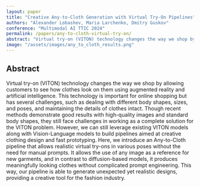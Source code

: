 ```yaml
---
layout: paper
title: "Creative Any-to-Cloth Generation with Virtual Try-On Pipelines"
authors: "Alexander Lobashev, Maria Larchenko, Dmitry Guskov"
conference: "Multimodal AI TTIC 2024"
permalink: /papers/any-to-cloth-virtual-try-on/
abstract: "Virtual try-on (VITON) technology changes the way we shop by allowing customers to see how clothes look on them using augmented reality and artificial intelligence. This technology is important for online shopping but has several challenges, such as dealing with different body shapes, sizes, and poses, and maintaining the details of clothes intact. Though recent methods demonstrate good results with high-quality images and standard body shapes, they still face challenges in working as a complete solution for the VITON problem. However, we can still leverage existing VITON models along with Vision-Language models to build pipelines aimed at creative clothing design and fast prototyping. Here, we introduce an Any-to-Cloth pipeline that allows realistic virtual try-ons in various poses without the need for manual prompts. It allows the use of any image as a reference for new garments, and in contrast to diffusion-based models, it produces meaningfully looking clothes without complicated prompt engineering. This way, our pipeline is able to generate unexpected yet realistic designs, providing a creative tool for the fashion industry."
image: "/assets/images/any_to_cloth_results.png"
---
```


## Abstract  

Virtual try-on (VITON) technology changes the way we shop by allowing customers to see how clothes look on them using augmented reality and artificial intelligence. This technology is important for online shopping but has several challenges, such as dealing with different body shapes, sizes, and poses, and maintaining the details of clothes intact. Though recent methods demonstrate good results with high-quality images and standard body shapes, they still face challenges in working as a complete solution for the VITON problem. However, we can still leverage existing VITON models along with Vision-Language models to build pipelines aimed at creative clothing design and fast prototyping. Here, we introduce an Any-to-Cloth pipeline that allows realistic virtual try-ons in various poses without the need for manual prompts. It allows the use of any image as a reference for new garments, and in contrast to diffusion-based models, it produces meaningfully looking clothes without complicated prompt engineering. This way, our pipeline is able to generate unexpected yet realistic designs, providing a creative tool for the fashion industry.
